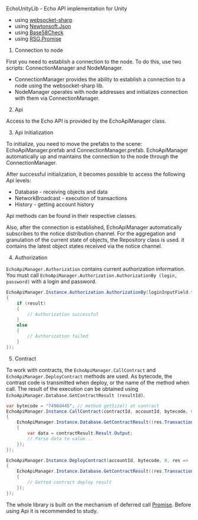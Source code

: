 EchoUnityLib - Echo API implementation for Unity

*  using [websocket-sharp](https://github.com/sta/websocket-sharp)
*  using [Newtonsoft.Json](https://github.com/JamesNK/Newtonsoft.Json)
*  using [Base58Check](https://github.com/adamcaudill/Base58Check)
*  using [RSG.Promise](https://github.com/Real-Serious-Games/C-Sharp-Promise)


1.   Connection to node

First you need to establish a connection to the node. To do this, use two scripts: ConnectionManager and NodeManager.
- ConnectionManager provides the ability to establish a connection to a node using the websocket-sharp lib.
- NodeManager operates with node addresses and initializes connection with them via ConnectionManager.


2.  Api

Access to the Echo API is provided by the EchoApiManager class.

3. Api Initialization

To initialize, you need to move the prefabs to the scene: EchoApiManager.prefab and ConnectionManager.prefab. EchoApiManager automatically up and maintains the connection to the node through the ConnectionManager.

After successful initialization, it becomes possible to access the following Api levels:
- Database - receiving objects and data
- NetworkBroadcast - execution of transactions
- History - getting account history

Api methods can be found in their respective classes.

Also, after the connection is established, EchoApiManager automatically subscribes to the notice distribution channel. For the aggregation and granulation of the current state of objects, the Repository class is used. it contains the latest object states received via the notice channel.

4. Authorization

`EchoApiManager.Authorization` contains current authorization information. You must call `EchoApiManager.Authorization.AuthorizationBy (login, password)` with a login and password.

```c#
EchoApiManager.Instance.Authorization.AuthorizationBy(loginInputField.text, passwordInputField.text).Then(result =>
{
    if (result)
    {
        // Authorization successful
    }
    else
    {
        // Authorization failed
    }
});
```

5. Contract

To work with contracts, the `EchoApiManager.CallContract` and `EchoApiManager.DeployContract` methods are used. As bytecode, the contrast code is transmitted when deploy, or the name of the method when call. The result of the execution can be obtained using `EchoApiManager.Database.GetContractResult (resultId)`.

```c#
var bytecode = "7490d445"; // method getSize() at contract
EchoApiManager.Instance.CallContract(contractId, accountId, bytecode, 0, 0, res =>
{
    EchoApiManager.Instance.Database.GetContractResult((res.Transaction.OperationResults.First().Value as SpaceTypeId).Id).Then(contractResult =>
    {
        var data = contractResult.Result.Output;
        // Parse data to value...
    });
});
```

```c#
EchoApiManager.Instance.DeployContract(accountId, bytecode, 0, res =>
{
    EchoApiManager.Instance.Database.GetContractResult((res.Transaction.OperationResults.First().Value as SpaceTypeId).Id).Then(contractResult =>
    {
        // Getted contract deploy result
    });
});
```

The whole library is built on the mechanism of deferred call [Promise](https://en.wikipedia.org/wiki/Futures_and_promises). Before using Api it is recommended to study.